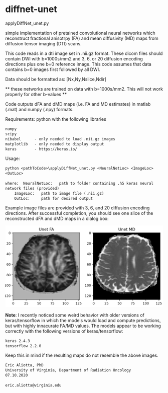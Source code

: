 # diffnet-unet

applyDiffNet_unet.py 

simple implementation of pretained convolutional neural networks which reconstruct fractional anisotrpy
(FA) and mean diffusivity (MD) maps from diffusion tensor imaging (DTI) scans.

This code reads in a dti image set in .nii.gz format. These dicom files should contain
DWI with b=1000s/mm2 and 3, 6, or 20 diffusion encoding directions plus one b=0 reference image. 
This code assumes that data contains b=0 images first followed by all DWI.

Data should be formatted as: [Nx,Ny,Nslice,Ndir]

** these networks are trained on data with b=1000s/mm2. This will not work properly for other b-values **

Code outputs dFA and dMD maps (i.e. FA and MD estimates) in matlab (.mat) and numpy (.npy) formats.

Requirements:	python with the following libraries 

	numpy
	scipy
	nibabel      - only needed to load .nii.gz images
	matplotlib   - only needed to display output
	keras        - https://keras.io/

  Usage: 
  
  	python <pathToCode>\applyDiffNet_unet.py <NeuralNetLoc> <ImageLoc> <OutLoc>

	where: 	NeuralNetLoc: 	path to folder containing .h5 keras neural network files (provided)
		ImageLoc: 	path to image file (.nii.gz)
		OutLoc:		path for desired output

Example image files are provided with 3, 6, and 20 diffusion encoding directions. After successful
completion, you should see one slice of the reconstructed dFA and dMD maps in a dialog box:

![example_output_3directions](https://github.com/ealiotta/diffnet-unet/blob/master/example.output.png "example_3directions")

**Note**: I recently noticed some weird behavior with older versions of keras/tensorflow in which the models would load and compute predictions, but with highly innacurate FA/MD values. The models appear to be working correctly with the following versions of keras/tensorflow:

	keras 2.4.3
	tensorflow 2.2.0

Keep this in mind if the resulting maps do not resemble the above images.

	Eric Aliotta, PhD
	University of Virginia, Department of Radiation Oncology
	07.10.2020

	eric.aliotta@virginia.edu
